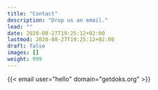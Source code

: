 ```yaml
---
title: "Contact"
description: "Drop us an email."
lead: ""
date: 2020-08-27T19:25:12+02:00
lastmod: 2020-08-27T19:25:12+02:00
draft: false
images: []
weight: 999
---
```


{{< email user="hello" domain="getdoks.org" >}}
